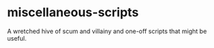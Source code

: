 # miscellaneous-scripts
A wretched hive of scum and villainy and one-off scripts that might be useful.
